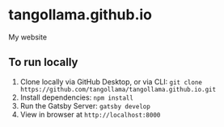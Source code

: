 # tangollama.github.io

My website

## To run locally

1. Clone locally via GitHub Desktop, or via CLI: `git clone https://github.com/tangollama/tangollama.github.io.git`
2. Install dependencies: `npm install`
3. Run the Gatsby Server: `gatsby develop`
4. View in browser at `http://localhost:8000`
